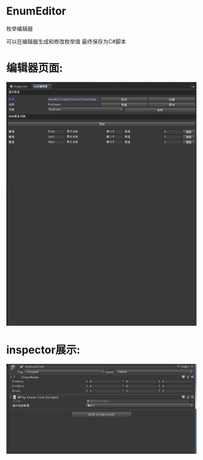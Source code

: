 # EnumEditor
枚举编辑器

可以在编辑器生成和修改枚举值
最终保存为C#脚本


# 编辑器页面:
![Image text](https://github.com/corle-bell/EnumEditor/blob/main/ScreenShoot/editor.png)

# inspector展示:
![Image text](https://github.com/corle-bell/EnumEditor/blob/main/ScreenShoot/inpecstor.png)

